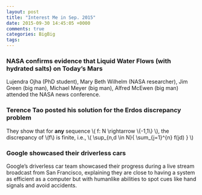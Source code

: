 ```yaml
---
layout: post
title: "Interest Me in Sep. 2015"
date: 2015-09-30 14:45:05 +0000
comments: true
categories: BigBig
tags: 
---
```


### NASA confirms evidence that Liquid Water Flows (with hydrated salts) on Today’s Mars
Lujendra Ojha (PhD student),  Mary Beth Wilhelm (NASA researcher),  Jim Green (big man),
Michael Meyer (big man), Alfred McEwen (big man) attended the NASA news conference. 



### Terence Tao posted his solution for the Erdos discrepancy problem
They show that for **any** sequence \\( f: N \rightarrow \\{-1,1\\} \\),  the discrepancy of \\(f\\) is finite, i.e., \\(
\sup\_{n,d \in N}{  \sum\_{j=1}^{n} f(jd)  }
\\)


### Google showcased their driverless cars 
Google’s driverless car team showcased their progress  during a live stream broadcast 
from San Francisco, explaining they are close to having a system as efficient as a computer 
but with humanlike abilities to spot cues like hand signals and avoid accidents. 


